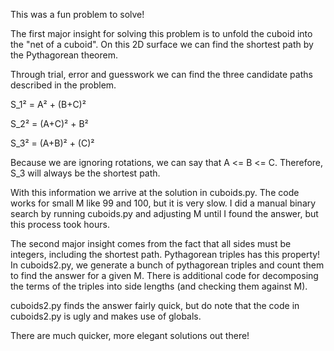 This was a fun problem to solve!

The first major insight for solving this problem is to unfold the cuboid into the "net of a cuboid".
On this 2D surface we can find the shortest path by the Pythagorean theorem.

Through trial, error and guesswork we can find the three candidate paths described in the problem.

S_1² = A² + (B+C)²

S_2² = (A+C)² + B²

S_3² = (A+B)² + (C)²


Because we are ignoring rotations, we can say that A <= B <= C. Therefore, S_3 will always be the shortest path.

With this information we arrive at the solution in cuboids.py. The code works for small M like 99 and 100, but it is very slow.
I did a manual binary search by running cuboids.py and adjusting M until I found the answer, but this process took hours.

The second major insight comes from the fact that all sides must be integers, including the shortest path. Pythagorean triples has this property!
In cuboids2.py, we generate a bunch of pythagorean triples and count them to find the answer for a given M. There is additional code for decomposing the terms of the triples into side lengths (and checking them against M).

cuboids2.py finds the answer fairly quick, but do note that the code in cuboids2.py is ugly and makes use of globals.

There are much quicker, more elegant solutions out there!
